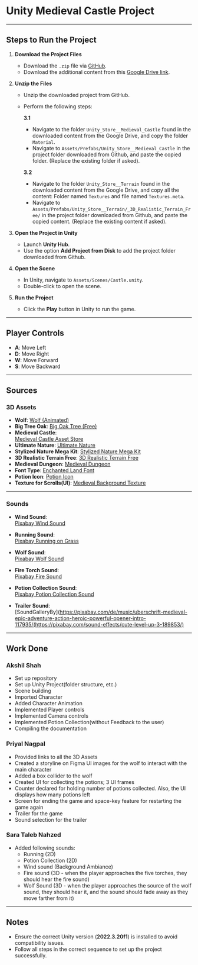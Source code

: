 # Unity Medieval Castle Project



---

## Steps to Run the Project

1. **Download the Project Files**
   - Download the `.zip` file via [GitHub](#).
   - Download the additional content from this [Google Drive link](https://drive.google.com/drive/folders/1jmZb0ZGZJF93OZ01oq7HcSfWZNkKScFs?usp=share_link).

2. **Unzip the Files**
   - Unzip the downloaded project from GitHub.
   - Perform the following steps:

     **3.1** 
     - Navigate to the folder `Unity_Store__Medieval_Castle` found in the downloaded content from the Google Drive, and copy the folder `Material`.
     - Navigate to `Assets/Prefabs/Unity_Store__Medieval_Castle` in the project folder downloaded from Github, and paste the copied folder. (Replace the existing folder if asked).

     **3.2** 
     - Navigate to the folder `Unity_Store__Terrain` found in the downloaded content from the Google Drive, and copy all the content: Folder named `Textures` and file named `Textures.meta`.
     - Navigate to `Assets/Prefabs/Unity_Store__Terrain/_3D_Realistic_Terrain_Free/` in the project folder downloaded from Github, and paste the copied content. (Replace the existing content if asked).

3. **Open the Project in Unity**
   - Launch **Unity Hub**.
   - Use the option **Add Project from Disk** to add the project folder downloaded from Github.

4. **Open the Scene**
   - In Unity, navigate to `Assets/Scenes/Castle.unity`.
   - Double-click to open the scene.

5. **Run the Project**
   - Click the **Play** button in Unity to run the game.



---

## Player Controls

- **A**: Move Left  
- **D**: Move Right  
- **W**: Move Forward  
- **S**: Move Backward



---

## Sources

### 3D Assets
- **Wolf**: [Wolf (Animated)](https://assetstore.unity.com/packages/3d/characters/animals/wolf-animated-45505)
- **Big Tree Oak**: [Big Oak Tree (Free)](https://assetstore.unity.com/packages/3d/vegetation/big-oak-tree-free-279431)
- **Medieval Castle**:  
  [Medieval Castle Asset Store](https://assetstore.unity.com/packages/3d/environments/medieval-castle-227378)
- **Ultimate Nature**: [Ultimate Nature](https://quaternius.com/packs/ultimatenature.html)  
- **Stylized Nature Mega Kit**: [Stylized Nature Mega Kit](https://quaternius.com/packs/stylizednaturemegakit.html)
- **3D Realistic Terrain Free**: [3D Realistic Terrain Free](https://assetstore.unity.com/packages/3d/environments/landscapes/3d-realistic-terrain-free-182593?srsltid=AfmBOorXdL1U0pZacoEdbERvZdMXo6mPSyhL3au1YN2Ic8rPfpYjHlla)
- **Medieval Dungeon**: [Medieval Dungeon](https://quaternius.com/packs/medievaldungeon.html)
- **Font Type**: [Enchanted Land Font](https://www.dafont.com/enchanted-land-ds.font)
- **Potion Icon**: [Potion Icon](https://www.flaticon.com/free-icon/potion_8595942?term=potion&page=1&position=11&origin=search&related_id=8595942)
- **Texture for Scrolls(UI)**: [Medieval Background Texture](https://www.vecteezy.com/photo/4249691-grunge-texture-wall-abstract-vintage-background-paper-texture)



---

### Sounds
- **Wind Sound**:  
  [Pixabay Wind Sound](https://pixabay.com/sound-effects//?utm_source=link-attribution&utm_medium=referral&utm_campaign=music&utm_content=18030)

- **Running Sound**:  
  [Pixabay Running on Grass](https://pixabay.com/sound-effects/running-on-grass-26845/)

- **Wolf Sound**:  
  [Pixabay Wolf Sound](https://pixabay.com/sound-effects/wolf-growls-at-maurice-and-philippe-with-his-teeth-193235/)

- **Fire Torch Sound**:  
  [Pixabay Fire Sound](https://pixabay.com/sound-effects/fire-sound-222359/)

- **Potion Collection Sound**:  
  [Pixabay Potion Collection Sound](https://pixabay.com/sound-effects/cute-level-up-3-189853/)

- **Trailer Sound**:  
  [SoundGalleryBy](https://pixabay.com/de/music/uberschrift-medieval-epic-adventure-action-heroic-powerful-opener-intro-117935/(https://pixabay.com/sound-effects/cute-level-up-3-189853/)
---



## Work Done

### Akshil Shah
- Set up repository
- Set up Unity Project(folder structure, etc.)
- Scene building
- Imported Character
- Added Character Animation
- Implemented Player controls
- Implemented Camera controls
- Implemented Potion Collection(without Feedback to the user)
- Compiling the documentation

### Priyal Nagpal
- Provided links to all the 3D Assets
- ⁠Created a storyline on Figma UI images for the wolf to interact with the main character
- Added a box collider to the wolf 
- Created UI for collecting the potions; 3 UI frames
- Counter declared for holding number of potions collected. Also, the UI displays how many potions left
- Screen for ending the game and space-key feature for restarting the game again
- Trailer for the game
- ⁠Sound selection for the trailer

### Sara Taleb Nahzed
- Added following sounds:
  - Running (2D)
  - Potion Collection (2D)
  - Wind sound (Background Ambiance)
  - Fire sound (3D - when the player approaches the five torches, they should hear the fire sound)
  - Wolf Sound (3D - when the player approaches the source of the wolf sound, they should hear it, and the sound should fade away as they move farther from it)



---

## Notes
- Ensure the correct Unity version (**2022.3.20f1**) is installed to avoid compatibility issues.
- Follow all steps in the correct sequence to set up the project successfully.

